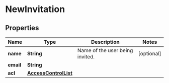 
# NewInvitation

## Properties
Name | Type | Description | Notes
------------ | ------------- | ------------- | -------------
**name** | **String** | Name of the user being invited. |  [optional]
**email** | **String** |  | 
**acl** | [**AccessControlList**](AccessControlList.md) |  | 



